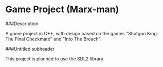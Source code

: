 # Game Project (Marx-man)

###Description

A game project in C++, with design based on the games "Shotgun King: The Final Checkmate" and "Into The Breach".



###Untitled subheader

This project is planned to use the SDL2 library.
